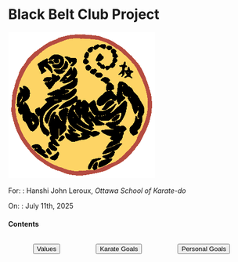 <link rel="stylesheet" href="bbc-style.css">

<div id="title" class="page-title" markdown='1'>

# Black Belt Club Project

</div>

<div class="code-compare" style="margin-top: 1em;">

<div markdown="1">

![Shotokan](../../assets/img/shotokan-tiger-orange.png)

</div>

<div markdown="1" style="align-self: center;">

For:
: Hanshi John Leroux, _Ottawa School of Karate-do_

On:
: July 11th, 2025

</div>

</div>

<div class="bbc-content" markdown=1>

#### Contents

<div markdown='1' style='display: flex;justify-content: space-around; margin: 1em;'>

<button type='button' onclick="window.location='values';">Values</button> 

<button type='button' onclick="window.location='karate';">Karate Goals</button>

<button type='button' onclick="window.location='personal';">Personal Goals</button>

</div>


</div>
